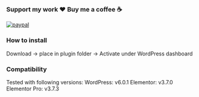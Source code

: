 ### Support my work :heart: Buy me a coffee :coffee:
[![paypal](https://golftoursderllysboys.files.wordpress.com/2020/08/button-donate-paypal-1.png?w=300)](https://paypal.me/christianhansen93?country.x=DK&locale.x=da_DK)

### How to install
Download -> place in plugin folder -> Activate under WordPress dashboard

### Compatibility
Tested with following versions:
WordPress: v6.0.1
Elementor: v3.7.0
Elementor Pro: v3.7.3
